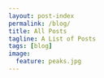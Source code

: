 ```yaml
---
layout: post-index
permalink: /blog/
title: All Posts
tagline: A List of Posts
tags: [blog]
image:
  feature: peaks.jpg
---
```

